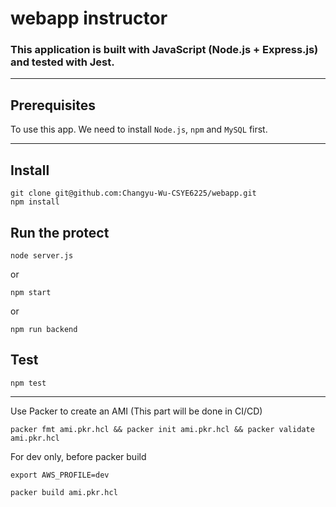 # webapp instructor

### This application is built with JavaScript (Node.js + Express.js) and tested with Jest.
***

Prerequisites
---
To use this app. We need to install `Node.js`, `npm` and `MySQL` first.
***

Install
---
```
git clone git@github.com:Changyu-Wu-CSYE6225/webapp.git
npm install
```

Run the protect
---
```
node server.js
```
or
```
npm start
```
or
```
npm run backend
```

Test
---
```
npm test
```

---
Use Packer to create an AMI (This part will be done in CI/CD)
```
packer fmt ami.pkr.hcl && packer init ami.pkr.hcl && packer validate ami.pkr.hcl
```
For dev only, before packer build
```
export AWS_PROFILE=dev
```
```
packer build ami.pkr.hcl
```